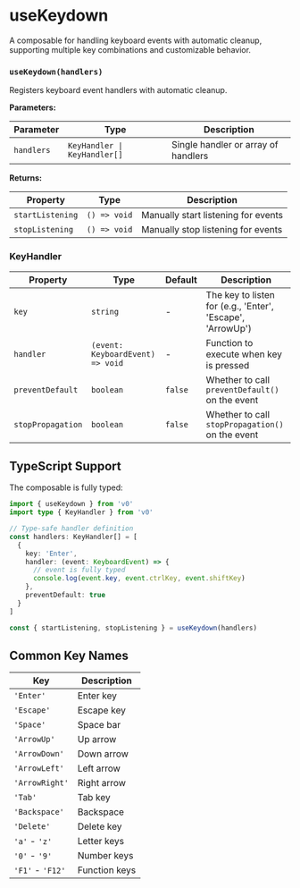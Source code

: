 # useKeydown

A composable for handling keyboard events with automatic cleanup, supporting multiple key combinations and customizable behavior.

<DocsPageFeatures />

### `useKeydown(handlers)`

Registers keyboard event handlers with automatic cleanup.

**Parameters:**

| Parameter | Type | Description |
|-----------|------|-------------|
| `handlers` | `KeyHandler \| KeyHandler[]` | Single handler or array of handlers |

**Returns:**

| Property | Type | Description |
|----------|------|-------------|
| `startListening` | `() => void` | Manually start listening for events |
| `stopListening` | `() => void` | Manually stop listening for events |

### KeyHandler

| Property | Type | Default | Description |
|----------|------|---------|-------------|
| `key` | `string` | - | The key to listen for (e.g., 'Enter', 'Escape', 'ArrowUp') |
| `handler` | `(event: KeyboardEvent) => void` | - | Function to execute when key is pressed |
| `preventDefault` | `boolean` | `false` | Whether to call `preventDefault()` on the event |
| `stopPropagation` | `boolean` | `false` | Whether to call `stopPropagation()` on the event |

## TypeScript Support

The composable is fully typed:

```typescript
import { useKeydown } from 'v0'
import type { KeyHandler } from 'v0'

// Type-safe handler definition
const handlers: KeyHandler[] = [
  {
    key: 'Enter',
    handler: (event: KeyboardEvent) => {
      // event is fully typed
      console.log(event.key, event.ctrlKey, event.shiftKey)
    },
    preventDefault: true
  }
]

const { startListening, stopListening } = useKeydown(handlers)
```

## Common Key Names

| Key | Description |
|-----|-------------|
| `'Enter'` | Enter key |
| `'Escape'` | Escape key |
| `'Space'` | Space bar |
| `'ArrowUp'` | Up arrow |
| `'ArrowDown'` | Down arrow |
| `'ArrowLeft'` | Left arrow |
| `'ArrowRight'` | Right arrow |
| `'Tab'` | Tab key |
| `'Backspace'` | Backspace |
| `'Delete'` | Delete key |
| `'a'` - `'z'` | Letter keys |
| `'0'` - `'9'` | Number keys |
| `'F1'` - `'F12'` | Function keys |
